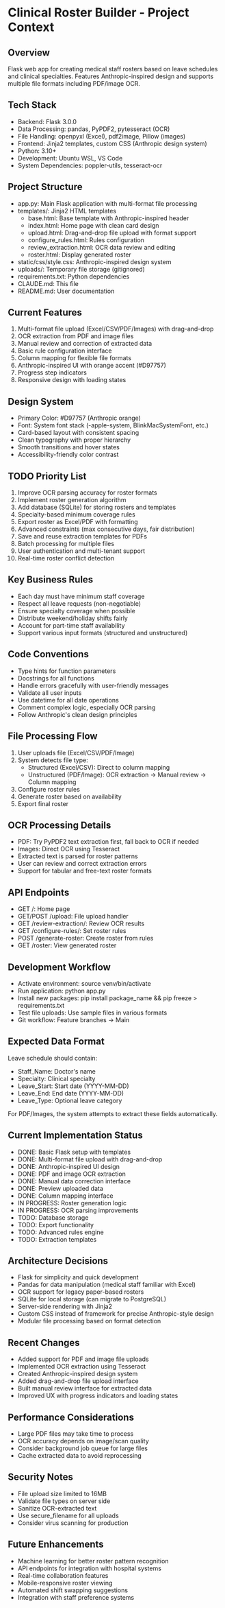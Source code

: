 # Clinical Roster Builder - Project Context

## Overview
Flask web app for creating medical staff rosters based on leave schedules and clinical specialties. Features Anthropic-inspired design and supports multiple file formats including PDF/image OCR.

## Tech Stack
- Backend: Flask 3.0.0
- Data Processing: pandas, PyPDF2, pytesseract (OCR)
- File Handling: openpyxl (Excel), pdf2image, Pillow (images)
- Frontend: Jinja2 templates, custom CSS (Anthropic design system)
- Python: 3.10+
- Development: Ubuntu WSL, VS Code
- System Dependencies: poppler-utils, tesseract-ocr

## Project Structure
- app.py: Main Flask application with multi-format file processing
- templates/: Jinja2 HTML templates
  - base.html: Base template with Anthropic-inspired header
  - index.html: Home page with clean card design
  - upload.html: Drag-and-drop file upload with format support
  - configure_rules.html: Rules configuration
  - review_extraction.html: OCR data review and editing
  - roster.html: Display generated roster
- static/css/style.css: Anthropic-inspired design system
- uploads/: Temporary file storage (gitignored)
- requirements.txt: Python dependencies
- CLAUDE.md: This file
- README.md: User documentation

## Current Features
1. Multi-format file upload (Excel/CSV/PDF/Images) with drag-and-drop
2. OCR extraction from PDF and image files
3. Manual review and correction of extracted data
4. Basic rule configuration interface
5. Column mapping for flexible file formats
6. Anthropic-inspired UI with orange accent (#D97757)
7. Progress step indicators
8. Responsive design with loading states

## Design System
- Primary Color: #D97757 (Anthropic orange)
- Font: System font stack (-apple-system, BlinkMacSystemFont, etc.)
- Card-based layout with consistent spacing
- Clean typography with proper hierarchy
- Smooth transitions and hover states
- Accessibility-friendly color contrast

## TODO Priority List
1. Improve OCR parsing accuracy for roster formats
2. Implement roster generation algorithm
3. Add database (SQLite) for storing rosters and templates
4. Specialty-based minimum coverage rules
5. Export roster as Excel/PDF with formatting
6. Advanced constraints (max consecutive days, fair distribution)
7. Save and reuse extraction templates for PDFs
8. Batch processing for multiple files
9. User authentication and multi-tenant support
10. Real-time roster conflict detection

## Key Business Rules
- Each day must have minimum staff coverage
- Respect all leave requests (non-negotiable)
- Ensure specialty coverage when possible
- Distribute weekend/holiday shifts fairly
- Account for part-time staff availability
- Support various input formats (structured and unstructured)

## Code Conventions
- Type hints for function parameters
- Docstrings for all functions
- Handle errors gracefully with user-friendly messages
- Validate all user inputs
- Use datetime for all date operations
- Comment complex logic, especially OCR parsing
- Follow Anthropic's clean design principles

## File Processing Flow
1. User uploads file (Excel/CSV/PDF/Image)
2. System detects file type:
   - Structured (Excel/CSV): Direct to column mapping
   - Unstructured (PDF/Image): OCR extraction → Manual review → Column mapping
3. Configure roster rules
4. Generate roster based on availability
5. Export final roster

## OCR Processing Details
- PDF: Try PyPDF2 text extraction first, fall back to OCR if needed
- Images: Direct OCR using Tesseract
- Extracted text is parsed for roster patterns
- User can review and correct extraction errors
- Support for tabular and free-text roster formats

## API Endpoints
- GET /: Home page
- GET/POST /upload: File upload handler
- GET /review-extraction/<filename>: Review OCR results
- GET /configure-rules/<filename>: Set roster rules
- POST /generate-roster: Create roster from rules
- GET /roster: View generated roster

## Development Workflow
- Activate environment: source venv/bin/activate
- Run application: python app.py
- Install new packages: pip install package_name && pip freeze > requirements.txt
- Test file uploads: Use sample files in various formats
- Git workflow: Feature branches → Main

## Expected Data Format
Leave schedule should contain:
- Staff_Name: Doctor's name
- Specialty: Clinical specialty
- Leave_Start: Start date (YYYY-MM-DD)
- Leave_End: End date (YYYY-MM-DD)
- Leave_Type: Optional leave category

For PDF/Images, the system attempts to extract these fields automatically.

## Current Implementation Status
- DONE: Basic Flask setup with templates
- DONE: Multi-format file upload with drag-and-drop
- DONE: Anthropic-inspired UI design
- DONE: PDF and image OCR extraction
- DONE: Manual data correction interface
- DONE: Preview uploaded data
- DONE: Column mapping interface
- IN PROGRESS: Roster generation logic
- IN PROGRESS: OCR parsing improvements
- TODO: Database storage
- TODO: Export functionality
- TODO: Advanced rules engine
- TODO: Extraction templates

## Architecture Decisions
- Flask for simplicity and quick development
- Pandas for data manipulation (medical staff familiar with Excel)
- OCR support for legacy paper-based rosters
- SQLite for local storage (can migrate to PostgreSQL)
- Server-side rendering with Jinja2
- Custom CSS instead of framework for precise Anthropic-style design
- Modular file processing based on format detection

## Recent Changes
- Added support for PDF and image file uploads
- Implemented OCR extraction using Tesseract
- Created Anthropic-inspired design system
- Added drag-and-drop file upload interface
- Built manual review interface for extracted data
- Improved UX with progress indicators and loading states

## Performance Considerations
- Large PDF files may take time to process
- OCR accuracy depends on image/scan quality
- Consider background job queue for large files
- Cache extracted data to avoid reprocessing

## Security Notes
- File upload size limited to 16MB
- Validate file types on server side
- Sanitize OCR-extracted text
- Use secure_filename for all uploads
- Consider virus scanning for production

## Future Enhancements
- Machine learning for better roster pattern recognition
- API endpoints for integration with hospital systems
- Real-time collaboration features
- Mobile-responsive roster viewing
- Automated shift swapping suggestions
- Integration with staff preference systems